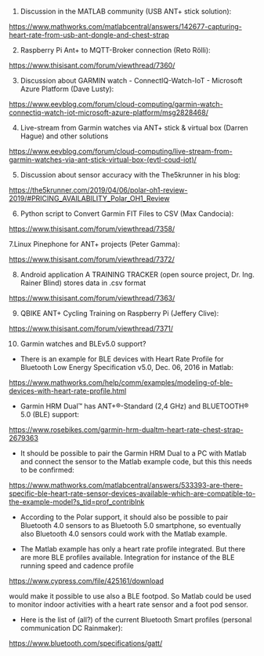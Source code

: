 
1. Discussion in the MATLAB community (USB ANT+  stick solution):

https://www.mathworks.com/matlabcentral/answers/142677-capturing-heart-rate-from-usb-ant-dongle-and-chest-strap

2. Raspberry Pi Ant+ to MQTT-Broker connection (Reto Rölli):

https://www.thisisant.com/forum/viewthread/7360/

3. Discussion about GARMIN watch - ConnectIQ-Watch-IoT - Microsoft Azure Platform (Dave Lusty):

https://www.eevblog.com/forum/cloud-computing/garmin-watch-connectiq-watch-iot-microsoft-azure-platform/msg2828468/

4. Live-stream from Garmin watches via ANT+ stick & virtual box (Darren Hague) and other solutions

https://www.eevblog.com/forum/cloud-computing/live-stream-from-garmin-watches-via-ant-stick-virtual-box-(evtl-coud-iot)/

5. Discussion about sensor accuracy with the The5krunner in his blog:

https://the5krunner.com/2019/04/06/polar-oh1-review-2019/#PRICING_AVAILABILITY_Polar_OH1_Review

6. Python script to Convert Garmin FIT Files to CSV (Max Candocia):

https://www.thisisant.com/forum/viewthread/7358/

7.Linux Pinephone for ANT+ projects (Peter Gamma):

https://www.thisisant.com/forum/viewthread/7372/

8. Android application A TRAINING TRACKER (open source project, Dr. Ing. Rainer Blind) stores data in .csv format

https://www.thisisant.com/forum/viewthread/7363/

9. QBIKE ANT+ Cycling Training on Raspberry Pi (Jeffery Clive):

https://www.thisisant.com/forum/viewthread/7371/

10. Garmin watches and BLEv5.0 support?

- There is an example for BLE devices with Heart Rate Profile for Bluetooth Low Energy Specification v5.0, Dec. 06, 2016 in Matlab:

https://www.mathworks.com/help/comm/examples/modeling-of-ble-devices-with-heart-rate-profile.html

- Garmin HRM Dual™ has ANT+®-Standard (2,4 GHz) and  BLUETOOTH® 5.0 (BLE) support:

https://www.rosebikes.com/garmin-hrm-dualtm-heart-rate-chest-strap-2679363

- It should be possible to pair the Garmin HRM Dual to a PC with Matlab and connect the sensor to the Matlab example code, but this this needs to be confirmed:

https://www.mathworks.com/matlabcentral/answers/533393-are-there-specific-ble-heart-rate-sensor-devices-available-which-are-compatible-to-the-example-model?s_tid=prof_contriblnk

- According to the Polar support, it should also  be possible to pair Bluetooth 4.0 sensors to as Bluetooth 5.0 smartphone, so eventually also Bluetooth 4.0 sensors could work with the Matlab example.

- The Matlab example has only a heart rate profile integrated. But there are more BLE profiles available. Integration for instance of the BLE running speed and cadence profile 

https://www.cypress.com/file/425161/download

would make it possible to use also a BLE footpod. So Matlab could be used to monitor indoor activities with a heart rate sensor and a foot pod sensor.

- Here is the list of (all?) of the current Bluetooth Smart profiles (personal communication DC Rainmaker):

https://www.bluetooth.com/specifications/gatt/


